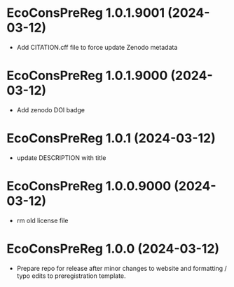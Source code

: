 <!-- NEWS.md is maintained by https://cynkra.github.io/fledge, do not edit -->

# EcoConsPreReg 1.0.1.9001 (2024-03-12)

-   Add CITATION.cff file to force update Zenodo metadata

# EcoConsPreReg 1.0.1.9000 (2024-03-12)

-   Add zenodo DOI badge

# EcoConsPreReg 1.0.1 (2024-03-12)

-   update DESCRIPTION with title

# EcoConsPreReg 1.0.0.9000 (2024-03-12)

-   rm old license file

# EcoConsPreReg 1.0.0 (2024-03-12)

-   Prepare repo for release after minor changes to website and formatting / typo edits to preregistration template.
